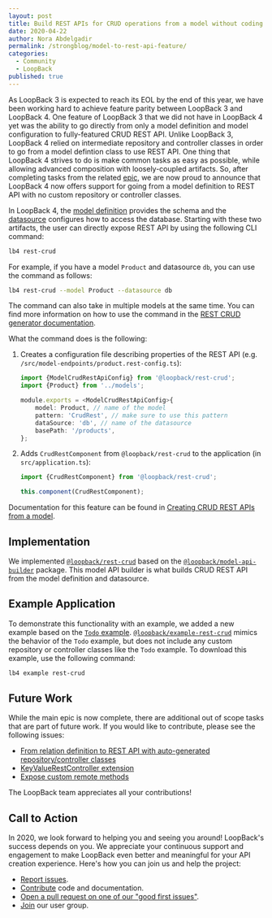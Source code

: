 ```yaml
---
layout: post
title: Build REST APIs for CRUD operations from a model without coding
date: 2020-04-22 
author: Nora Abdelgadir
permalink: /strongblog/model-to-rest-api-feature/
categories:
  - Community
  - LoopBack
published: true
---
```


As LoopBack 3 is expected to reach its EOL by the end of this year, we have been working hard to achieve feature parity between LoopBack 3 and LoopBack 4. One feature of LoopBack 3 that we did not have in LoopBack 4 yet was the ability to go directly from only a model definition and model configuration to fully-featured CRUD REST API. Unlike LoopBack 3, LoopBack 4 relied on intermediate repository and controller classes in order to go from a model defintion class to use REST API. One thing that LoopBack 4 strives to do is make common tasks as easy as possible, while allowing advanced composition with loosely-coupled artifacts. So, after completing tasks from the related [epic](https://github.com/strongloop/loopback-next/issues/2036), we are now proud to announce that LoopBack 4 now offers support for going from a model definition to REST API with no custom repository or controller classes. 

<!--more-->

In LoopBack 4, the [model definition](https://loopback.io/doc/en/lb4/Model.html) provides the schema and the [datasource](https://loopback.io/doc/en/lb4/DataSources.html) configures how to access the database. Starting with these two artifacts, the user can directly expose REST API by using the following CLI command:

```sh
lb4 rest-crud
```

For example, if you have a model `Product` and datasource `db`, you can use the command as follows:

```sh
lb4 rest-crud --model Product --datasource db
```

The command can also take in multiple models at the same time. You can find more information on how to use the command in the [REST CRUD generator documentation](https://loopback.io/doc/en/lb4/Rest-Crud-generator.html).

What the command does is the following:

1) Creates a configuration file describing properties of the REST API (e.g. `/src/model-endpoints/product.rest-config.ts`):

    ```ts
    import {ModelCrudRestApiConfig} from '@loopback/rest-crud';
    import {Product} from '../models';

    module.exports = <ModelCrudRestApiConfig>{
        model: Product, // name of the model
        pattern: 'CrudRest', // make sure to use this pattern
        dataSource: 'db', // name of the datasource
        basePath: '/products',
    };
    ```

2) Adds `CrudRestComponent` from `@loopback/rest-crud` to the application (in `src/application.ts`):

    ```ts
    import {CrudRestComponent} from '@loopback/rest-crud';
    ```

    ```ts
    this.component(CrudRestComponent);
    ```

Documentation for this feature can be found in [Creating CRUD REST APIs from a model](https://loopback.io/doc/en/lb4/Creating-crud-rest-apis.html). 

## Implementation

We implemented [`@loopback/rest-crud`](https://github.com/strongloop/loopback-next/tree/master/packages/rest-crud) based on the [`@loopback/model-api-builder`](https://github.com/strongloop/loopback-next/tree/master/packages/model-api-builder) package. This model API builder is what builds CRUD REST API from the model definition and datasource.

## Example Application

To demonstrate this functionality with an example, we added a new example based on the [`Todo` example](https://github.com/strongloop/loopback-next/tree/master/examples/todo). [`@loopback/example-rest-crud`](https://github.com/strongloop/loopback-next/tree/master/examples/rest-crud) mimics the behavior of the `Todo` example, but does not include any custom repository or controller classes like the `Todo` example. To download this example, use the following command:

```sh
lb4 example rest-crud
```

## Future Work

While the main epic is now complete, there are additional out of scope tasks that are part of future work. If you would like to contribute, please see the following issues:

- [From relation definition to REST API with auto-generated repository/controller classes](https://github.com/strongloop/loopback-next/issues/2483)
- [KeyValueRestController extension](https://github.com/strongloop/loopback-next/issues/2737)
- [Expose custom remote methods](https://github.com/strongloop/loopback-next/issues/2482)

The LoopBack team appreciates all your contributions!

## Call to Action

In 2020, we look forward to helping you and seeing you around! LoopBack's success depends on you. We appreciate your continuous support and engagement to make LoopBack even better and meaningful for your API creation experience. Here's how you can join us and help the project:

- [Report issues](https://github.com/strongloop/loopback-next/issues).
- [Contribute](https://github.com/strongloop/loopback-next/blob/master/docs/CONTRIBUTING.md) code and documentation.
- [Open a pull request on one of our "good first issues"](https://github.com/strongloop/loopback-next/labels/good%20first%20issue).
- [Join](https://github.com/strongloop/loopback-next/issues/110) our user group.
